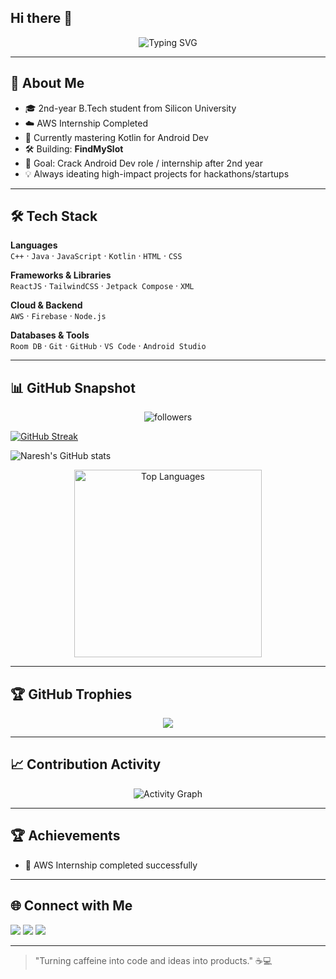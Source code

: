 ## Hi there 👋
<p align="center">
  <img src="https://readme-typing-svg.demolab.com?font=Fira+Code&size=25&pause=1000&color=00C9FF&center=true&vCenter=true&width=700&lines=Hey%2C+I'm+Naresh+%F0%9F%91%8B;FrontEnd+Developer+%26+App+Developer;AWS+Intern+%7C+Hackathon+Enthusiast;Kotlin+%7C+React+%7C+Cloud+Computing;Always+Learning+New+Things+%F0%9F%9A%80" alt="Typing SVG" />
</p>

---

## 🚀 About Me
- 🎓 2nd-year B.Tech student from Silicon University  
- ☁️ AWS Internship Completed  
- 📱 Currently mastering Kotlin for Android Dev  
- 🛠 Building: **FindMySlot**  
- 🎯 Goal: Crack Android Dev role / internship after 2nd year  
- 💡 Always ideating high-impact projects for hackathons/startups

---

## 🛠 Tech Stack

**Languages**  
`C++` · `Java` · `JavaScript` · `Kotlin` · `HTML` · `CSS`

**Frameworks & Libraries**  
`ReactJS` · `TailwindCSS` · `Jetpack Compose` · `XML`

**Cloud & Backend**  
`AWS` · `Firebase` · `Node.js`

**Databases & Tools**  
`Room DB` · `Git` · `GitHub` · `VS Code` · `Android Studio`

---

## 📊 GitHub Snapshot

<p align="center">
  <img src="https://img.shields.io/github/followers/NareshXcodes?label=Followers&style=social" alt="followers"/>
  
[![GitHub Streak](https://streak-stats.demolab.com?user=NareshXcodes&theme=dark&ring=ff4500&fire=ff6b00&currStreakNum=ffdd00&sideNums=ffffff&currStreakLabel=ff4500&sideLabels=ffffff&dates=aaaaaa&hide_border=false)](https://git.io/streak-stats)

![Naresh's GitHub stats](https://github-readme-stats.vercel.app/api?username=NareshXcodes&show_icons=true&theme=github_dark)

  <p align="center">
    <img src="https://github-readme-stats.vercel.app/api/top-langs/?username=NareshXcodes&layout=compact&theme=tokyonight&hide_border=false" alt="Top Languages" width="300"/>
  </p>
</p>

---

## 🏆 GitHub Trophies  
<p align="center">
  <img src="https://github-profile-trophy.vercel.app/?username=NareshXcodes&theme=tokyonight&no-frame=true&no-bg=true&margin-w=4"/>
</p>

---

## 📈 Contribution Activity

<div align="center">
  
![Activity Graph](https://github-readme-activity-graph.vercel.app/graph?username=NareshXcodes&custom_title=Contribution%20Activity&bg_color=0d1117&color=58a6ff&line=1f6feb&point=58a6ff&area=true&hide_border=true)

</div>

---

## 🏆 Achievements
- 🚀 AWS Internship completed successfully

---

## 🌐 Connect with Me
<p align="left">
  <a href="https://linkedin.com/in/YOUR_LINKEDIN" target="_blank"><img src="https://img.shields.io/badge/LinkedIn-0A66C2?style=flat&logo=linkedin&logoColor=white"/></a>
  <a href="mailto:YOUR_EMAIL"><img src="https://img.shields.io/badge/Gmail-D14836?style=flat&logo=gmail&logoColor=white"/></a>
  <a href="https://twitter.com/YOUR_TWITTER"><img src="https://img.shields.io/badge/Twitter-1DA1F2?style=flat&logo=twitter&logoColor=white"/></a>
</p>

---

> "Turning caffeine into code and ideas into products." ☕💻
